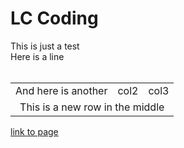 # LC Coding
This is just a test<br>
Here is a line<br><br>
<table><tr><td>And here is another</td>
  <td>col2</td>
  <td>col3</td></tr>
  <tr align="center"><td colspan="3" >This is a new row in the middle</td></tr></table>
<br<br>
<a href="page1.php">link to page</a>
<br>
